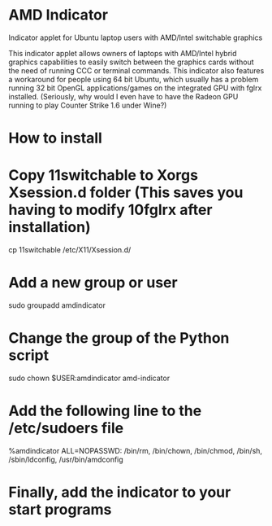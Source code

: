 AMD Indicator
=============

Indicator applet for Ubuntu laptop users with AMD/Intel switchable graphics

This indicator applet allows owners of laptops with AMD/Intel hybrid graphics capabilities to
easily switch between the graphics cards without the need of running CCC or terminal commands.
This indicator also features a workaround for people using 64 bit Ubuntu, which usually has
a problem running 32 bit OpenGL applications/games on the integrated GPU with fglrx installed.
(Seriously, why would I even have to have the Radeon GPU running to play Counter Strike 1.6 under Wine?)

How to install
=============

# Copy 11switchable to Xorgs Xsession.d folder (This saves you having to modify 10fglrx after installation)
cp 11switchable /etc/X11/Xsession.d/

# Add a new group or user 
sudo groupadd amdindicator

# Change the group of the Python script
sudo chown $USER:amdindicator amd-indicator

# Add the following line to the /etc/sudoers file
%amdindicator ALL=NOPASSWD: /bin/rm, /bin/chown, /bin/chmod, /bin/sh, /sbin/ldconfig, /usr/bin/amdconfig

# Finally, add the indicator to your start programs
